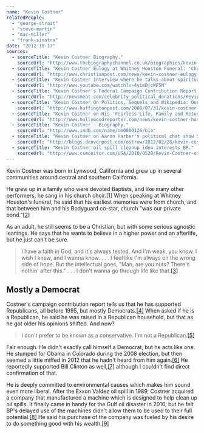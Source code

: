 ```yaml
---
name: "Kevin Costner"
relatedPeople:
  - "george-strait"
  - "steve-martin"
  - "mac-miller"
  - "frank-sinatra"
date: "2012-10-17"
sources:
  - sourceTitle: "Kevin Costner Biography."
    sourceUrl: "http://www.thebiographychannel.co.uk/biographies/kevin-costner.html"
  - sourceTitle: "Kevin Costner Eulogy at Whitney Houston Funeral: 'Church Was Our Private Bond.'"
    sourceUrl: "http://www.christianpost.com/news/kevin-costner-eulogy-at-whitney-houston-funeral-church-was-our-private-bond-video-69801/"
  - sourceTitle: "Kevin Costner Interview where he talks about spirituality and love and his children."
    sourceUrl: "http://www.youtube.com/watch?v=4yimBjcWF5M"
  - sourceTitle: "Kevin Costner's Federal Campaign Contribution Report."
    sourceUrl: "http://newsmeat.com/celebrity_political_donations/Kevin_Costner.php"
  - sourceTitle: "Kevin Costner On Politics, Sequels and Wikipedia: Our Interview."
    sourceUrl: "http://www.huffingtonpost.com/2008/07/31/kevin-costner-on-politics_n_115453.html"
  - sourceTitle: "Kevin Costner on His 'Fearless'Life, Family and Returning to the Spotlight."
    sourceUrl: "http://www.hollywoodreporter.com/news/kevin-costner-hatfields-mccoys-whitney-houston-328798"
  - sourceTitle: "Kevin Costner – Biography."
    sourceUrl: "http://www.imdb.com/name/nm0000126/bio"
  - sourceTitle: "Kevin Costner on Aaron Harber's political chat show Sunday."
    sourceUrl: "http://blogs.denverpost.com/ostrow/2012/02/28/kevin-costner-on-aaron-harbers-political-chat-show-sunday/7776/"
  - sourceTitle: "Kevin Costner oil spill cleanup idea interests BP."
    sourceUrl: "http://www.csmonitor.com/USA/2010/0520/Kevin-Costner-oil-spill-cleanup-idea-interests-BP"
---
```


Kevin Costner was born in Lynwood, California and grew up in several communities around central and southern California.

He grew up in a family who were devoted Baptists, and like many other performers, he sang in his church choir.<a class="source-citation" href="http://www.thebiographychannel.co.uk/biographies/kevin-costner.html" title="Kevin Costner Biography.">[1]</a> When speaking at Whitney Houston's funeral, he said that his earliest memories were from church, and that between him and his Bodyguard co-star, church "was our private bond."<a class="source-citation" href="http://www.christianpost.com/news/kevin-costner-eulogy-at-whitney-houston-funeral-church-was-our-private-bond-video-69801/" title="Kevin Costner Eulogy at Whitney Houston Funeral: &apos;Church Was Our Private Bond.&apos;">[2]</a>

As an adult, he still seems to be a Christian, but with some serious agnostic leanings. He says that he wants to believe in a higher power and an afterlife, but he just can't be sure.

>I have a faith in God, and it's always tested. And I'm weak, you know. I wish I knew, and I wanna know. . . . I feel like I'm always on the wrong side of hope. But the intellectual goes, "Man, are you nuts? There's nothin' after this." . . . I don't wanna go through life like that.<a class="source-citation" href="http://www.youtube.com/watch?v=4yimBjcWF5M" title="Kevin Costner Interview where he talks about spirituality and love and his children.">[3]</a>

## 

## Mostly a Democrat

Costner's campaign contribution report tells us that he has supported Republicans, all before 1995, but mostly Democrats.<a class="source-citation" href="http://newsmeat.com/celebrity_political_donations/Kevin_Costner.php" title="Kevin Costner&apos;s Federal Campaign Contribution Report.">[4]</a> When asked if he is a Republican, he said he was raised in a Republican household, but that as he got older his opinions shifted. And now?

>I don't prefer to be known as a conservative. I'm not a Republican.<a class="source-citation" href="http://www.huffingtonpost.com/2008/07/31/kevin-costner-on-politics_n_115453.html" title="Kevin Costner On Politics, Sequels and Wikipedia: Our Interview.">[5]</a>

Fair enough. He didn't exactly call himself a Democrat, but he acts like one. He stumped for Obama in Colorado during the 2008 election, but then seemed a little miffed in 2012 that he hadn't heard from him again.<a class="source-citation" href="http://www.hollywoodreporter.com/news/kevin-costner-hatfields-mccoys-whitney-houston-328798" title="Kevin Costner on His &apos;Fearless&apos;Life, Family and Returning to the Spotlight.">[6]</a> He reportedly supported Bill Clinton as well,<a class="source-citation" href="http://www.imdb.com/name/nm0000126/bio" title="Kevin Costner – Biography.">[7]</a> although I couldn't find direct confirmation of that.

He is deeply committed to environmental causes which makes him sound even more liberal. After the Exxon Valdez oil spill in 1989, Costner acquired a company that manufactured a machine which is designed to help clean up oil spills. It finally came in handy for the Gulf oil disaster in 2010, but he felt BP's delayed use of the machines didn't allow them to be used to their full potential.<a class="source-citation" href="http://blogs.denverpost.com/ostrow/2012/02/28/kevin-costner-on-aaron-harbers-political-chat-show-sunday/7776/" title="Kevin Costner on Aaron Harber&apos;s political chat show Sunday.">[8]</a> He said his purchase of the company was fueled by his desire to do something good with his wealth.<a class="source-citation" href="http://www.csmonitor.com/USA/2010/0520/Kevin-Costner-oil-spill-cleanup-idea-interests-BP" title="Kevin Costner oil spill cleanup idea interests BP.">[9]</a>
